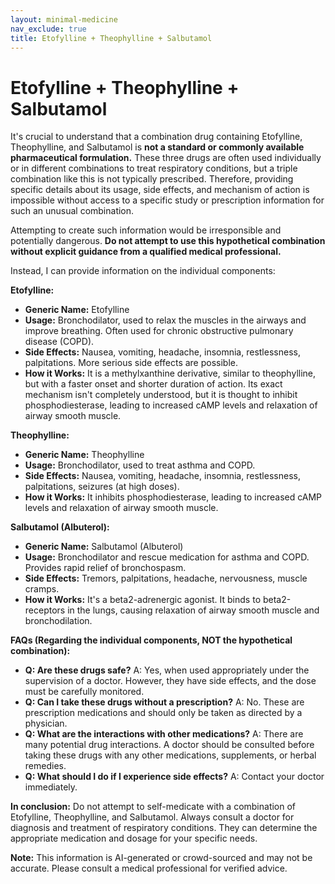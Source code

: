 ```yaml
---
layout: minimal-medicine
nav_exclude: true
title: Etofylline + Theophylline + Salbutamol
---
```


# Etofylline + Theophylline + Salbutamol

It's crucial to understand that a combination drug containing Etofylline, Theophylline, and Salbutamol is **not a standard or commonly available pharmaceutical formulation.**  These three drugs are often used individually or in different combinations to treat respiratory conditions, but a triple combination like this is not typically prescribed.  Therefore, providing specific details about its usage, side effects, and mechanism of action is impossible without access to a specific study or prescription information for such an unusual combination.

Attempting to create such information would be irresponsible and potentially dangerous.  **Do not attempt to use this hypothetical combination without explicit guidance from a qualified medical professional.**

Instead, I can provide information on the individual components:

**Etofylline:**

* **Generic Name:** Etofylline
* **Usage:**  Bronchodilator, used to relax the muscles in the airways and improve breathing.  Often used for chronic obstructive pulmonary disease (COPD).
* **Side Effects:** Nausea, vomiting, headache, insomnia, restlessness, palpitations.  More serious side effects are possible.
* **How it Works:** It is a methylxanthine derivative, similar to theophylline, but with a faster onset and shorter duration of action.  Its exact mechanism isn't completely understood, but it is thought to inhibit phosphodiesterase, leading to increased cAMP levels and relaxation of airway smooth muscle.

**Theophylline:**

* **Generic Name:** Theophylline
* **Usage:** Bronchodilator, used to treat asthma and COPD.
* **Side Effects:** Nausea, vomiting, headache, insomnia, restlessness, palpitations, seizures (at high doses).
* **How it Works:** It inhibits phosphodiesterase, leading to increased cAMP levels and relaxation of airway smooth muscle.


**Salbutamol (Albuterol):**

* **Generic Name:** Salbutamol (Albuterol)
* **Usage:**  Bronchodilator and rescue medication for asthma and COPD. Provides rapid relief of bronchospasm.
* **Side Effects:** Tremors, palpitations, headache, nervousness, muscle cramps.
* **How it Works:**  It's a beta2-adrenergic agonist. It binds to beta2-receptors in the lungs, causing relaxation of airway smooth muscle and bronchodilation.


**FAQs (Regarding the individual components, NOT the hypothetical combination):**

* **Q: Are these drugs safe?** A:  Yes, when used appropriately under the supervision of a doctor.  However, they have side effects, and the dose must be carefully monitored.
* **Q: Can I take these drugs without a prescription?** A: No. These are prescription medications and should only be taken as directed by a physician.
* **Q: What are the interactions with other medications?** A:  There are many potential drug interactions.  A doctor should be consulted before taking these drugs with any other medications, supplements, or herbal remedies.
* **Q: What should I do if I experience side effects?** A:  Contact your doctor immediately.


**In conclusion:**  Do not attempt to self-medicate with a combination of Etofylline, Theophylline, and Salbutamol.  Always consult a doctor for diagnosis and treatment of respiratory conditions.  They can determine the appropriate medication and dosage for your specific needs.


**Note:** This information is AI-generated or crowd-sourced and may not be accurate. Please consult a medical professional for verified advice.